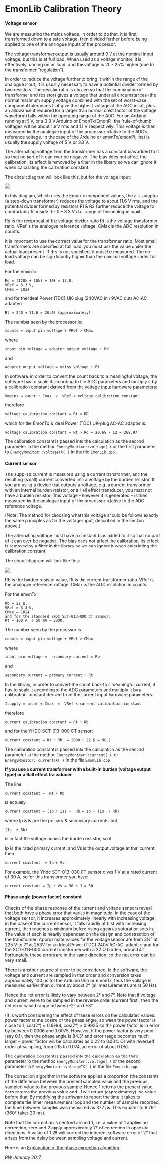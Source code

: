 # EmonLib Calibration Theory


#### Voltage sensor

We are measuring the mains voltage. In order to do that, it is first transformed down to a safe voltage, then divided further before being applied to one of the analogue inputs of the processor.

The voltage transformer output is usually around 9 V at the nominal input voltage, but this is at full load. When used as a voltage monitor, it is effectively running on no load, and the voltage is 20 - 25% higher (due to the transformer “regulation”).

In order to reduce the voltage further to bring it within the range of the analogue input, it is usually necessary to have a potential divider formed by two resistors. The resistor ratio is chosen so that the combination of transformer and resistors gives a voltage that under all circumstances (the normal maximum supply voltage combined with the set of worst-case component tolerances that give the highest voltage at the ADC input, plus an allowance if required for a larger than normal crest factor of the voltage waveform) falls within the operating range of the ADC. For an Arduino running at 5 V, or a 3.3 V Arduino or EmonTx/EmonPi, the ‘rule-of-thumb’ voltages will be about 1.6 V rms and 1.1 V respectively. This voltage is then measured by the analogue input of the processor relative to the ADC’s reference voltage. In the case of the Arduino or emonTx/emonPi, that is usually the supply voltage of  5 V or 3.3 V.

The alternating voltage from the transformer has a constant bias added to it so that no part of it can ever be negative. The bias does not affect the calibration, its effect is removed by a filter in the library so we can ignore it when calculating the calibration constant.

The circuit diagram will look like this, but for the voltage input:

![](files/Arduino_AC_current_input_A.png)

In this diagram, which uses the EmonTx component values, the a.c. adaptor (a step-down transformer) reduces the voltage to about 11.6 V rms, and the potential divider formed by resistors R1 & R2 further reduce the voltage to comfortably fit inside the 0 – 3.3 V d.c. range of the analogue input. 

Rd is the reciprocal of the voltage divider ratio
Rt is the voltage transformer ratio.
VRef is the analogue reference voltage.
CMax is the ADC resolution in counts.

It is important to use the correct value for the transformer ratio. Most small transformers are specified at full load, you must use the value under the actual load present. If this is not specified, it must be measured. The no-load voltage can be significantly higher than the nominal voltage under full load.

For the emonTx:

```
Rd = (120k + 10k) ÷ 10k = 13.0,
VRef = 3.3 V,
CMax = 1024
```

and for the Ideal Power (TDC) UK-plug (240VAC in / 9VAC out) AC-AC adapter:

`Rt = 240 ÷ 11.6 = 20.69 (approximately)`


The number seen by the processor is:

`counts = input pin voltage ÷ VRef × CMax` 

where

`input pin voltage = adapter output voltage ÷ Rd`

and

`adapter output voltage = mains voltage ÷ Rt`


In software, in order to convert the count back to a meaningful voltage, the software has to scale it according to the ADC parameters and multiply it by a calibration constant derived from the voltage input hardware parameters:

`Vmains = count ÷ Cmax  ×  VRef × voltage calibration constant`

therefore

`voltage calibration constant = Rt × RD`

which for the EmonTx & Ideal Power (TDC) UK-plug AC-AC adapter is:

`voltage calibration constant = Rt × Rd = 20.68 × 13 = 268.97`

The calibration constant is passed into the calculation as the second parameter to the method `EnergyMonitor::voltage( )` or the first parameter to `EnergyMonitor::voltageTX( )` in the file `EmonLib.cpp`.

 
#### Current sensor

The supplied current is measured using a current transformer, and the resulting (small) current converted into a voltage by the burden resistor. If you are using a device that outputs a voltage, e.g. a current transformer with an internal burden resistor, or a Hall effect transducer, you must not have a burden resistor. This voltage – however it is generated – is then measured by the analogue input of the processor relative to the ADC reference voltage.

(Note: The method for choosing what this voltage should be follows exactly the same principles as for the voltage input, described in the section above.)

The alternating voltage must have a constant bias added to it so that no part of it can ever be negative. The bias does not affect the calibration, its effect is removed by a filter in the library so we can ignore it when calculating the calibration constant.


The circuit diagram will look like this:

![](files/Arduino_AC_current_input_A.png)

Rb is the burden resistor value,
Rt is the current transformer ratio.
VRef is the analogue reference voltage.
CMax is the ADC resolution in counts.

For the emonTx:

```
Rb = 22 Ω,
VRef = 3.3 V,
CMax = 1024
and for the standard YHDC SCT-013-000 CT sensor:
Rt = 100 A  ÷ 50 mA = 2000.
```

The number seen by the processor is

`counts = input pin voltage ÷ VRef × CMax`

where

`input pin voltage =  secondary current × Rb`

and

`secondary current = primary current ÷ Rt`

In the library, in order to convert the count back to a meaningful current, it has to scale it according to the ADC parameters and multiply it by a calibration constant derived from the current input hardware parameters.

`Isupply = count ÷ Cmax  ×  VRef × current calibration constant`

therefore 

`current calibration constant = Rt ÷ Rb`

and for the YHDC SCT-013-000 CT sensor:

`current constant = Rt ÷ Rb  = 2000 ÷ 22 Ω = 90.9`

The calibration constant is passed into the calculation as the second parameter to the method `EnergyMonitor::current( )`, or `EnergyMonitor::currentTX( )` in the file `EmonLib.cpp`. 

**If you use a current transformer with a built-in burden (voltage output type) or a Hall effect transducer**

The line 

`current constant =  Rt ÷ Rb`

is actually 

`current constant = (Ip ÷ Is) ÷  Rb = Ip ÷ (Is  × Rb)`
 
where Ip & Is are the primary & secondary currents, but 

`(Is  × Rb)` 

is in fact the voltage across the burden resistor, so if

Ip is the rated primary current, and
Vs  is the output voltage at that current, then

`current constant  = Ip ÷ Vs`

For example, the Yhdc SCT-013-030 CT sensor gives 1 V at a rated current of 30 A, so for this transformer you have:

`current constant = Ip ÷ Vs = 30 ÷ 1 = 30`

#### Phase angle (power factor) constant

Checks of the phase response of the current and voltage sensors reveal that both have a phase error that varies in magnitude. In the case of the voltage sensor, it increases approximately linearly with increasing voltage; in the case of the current sensor, it falls rapidly at first with increasing current, then reaches a minimum before rising again as saturation sets in. The value of each is heavily dependent on the design and construction of the transformer. Approximate values for the voltage sensor are from 3½° at 225 V to 7° at 253V for an Ideal Power (TDC) 240V AC-AC. adapter; and for the SCT-013-000 current transformer with a 22 Ω burden, around 4°. Fortunately, these errors are in the same direction, so the net error can be very small.

There is another source of error to be considered. In the software, the voltage and current are sampled in that order and conversion takes approximately 100 μs for the Arduino Uno or emonTx,	 thus the voltage is measured earlier than current by about 2° (all measurements are at 50 Hz). 

Hence the net error is likely to vary between 2° and 7°. Note that if voltage and current were to be sampled in the reverse order (current first), then the net error would range between -2° and +3°.

(It is worth considering the effect of these errors on the calculated values: power factor is the cosine of the phase angle, so when the power factor is close to 1, cos(2°) = 0.9994,  cos(7°) = 0.9925 so the power factor is in error by between 0.0006 and 0.0075. However, if the power factor is very poor (say 0.1), then the phase angle is 84.3° and error range becomes much larger – power factor will be calculated as 0.22 to 0.004.  Or with reversed order of sampling, from 0.15 to 0.074, an error of about 0.05).

The calibration constant is passed into the calculation as the third parameter to the method `EnergyMonitor::voltage( )` or the second parameter to `EnergyMonitor::voltageTX( )` in the file `EmonLib.cpp`. 

The correction algorithm in the software applies a proportion (the constant) of the difference between the present sampled value and the previous sampled value to the previous sample. Hence 1 returns the present value, zero returns the previous value and -1 will return (approximately) the value before that. By modifying the software to report the time it takes to complete the inner measurement loop and the number of samples recorded, the time between samples was measured as 377 μs. This equates to 6.79° (360° takes 20 ms).

Note that the correction is centred around 1, i.e. a value of 1 applies no correction, zero and 2 apply approximately 7° of correction in opposite directions. A value of 1.28 will correct the inherent software error of 2° that arises from the delay between sampling voltage and current.

Here is an [Explanation of the phase correction algorithm](explanation-of-the-phase-correction-algorithm).

*RW January 2017.*







